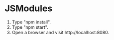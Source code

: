 # JSModules

1. Type "npm install".
3. Type "npm start".
4. Open a browser and visit http://localhost:8080.
